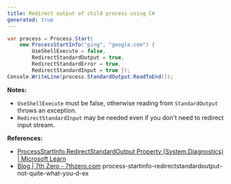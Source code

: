 ```yaml
---
title: Redirect output of child process using C#
generated: true
---
```


```c#
var process = Process.Start(
    new ProcessStartInfo("ping", "google.com") {
        UseShellExecute = false,
        RedirectStandardOutput = true,
        RedirectStandardError = true,
        RedirectStandardInput = true });
Console.WriteLine(process.StandardOutput.ReadToEnd());
```

**Notes:**
- `UseShellExecute` must be false, otherwise reading from `StandardOutput` throws an exception.
- `RedirectStandardInput` may be needed even if you don't need to redirect input stream.

**References:**
- [ProcessStartInfo.RedirectStandardOutput Property (System.Diagnostics) \| Microsoft Learn](https://learn.microsoft.com/en-us/dotnet/api/system.diagnostics.processstartinfo.redirectstandardoutput?view=net-7.0)
- [Blog \| 7th Zero - 7thzero.com](https://7thzero.com/blog/)
process-startinfo-redirectstandardoutput-not-quite-what-you-d-ex
